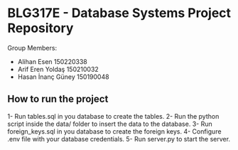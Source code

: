 # BLG317E - Database Systems Project Repository
Group Members:
- Alihan Esen 150220338
- Arif Eren Yoldaş 150210032
- Hasan İnanç Güney 150190048


## How to run the project

1- Run tables.sql in you database to create the tables.
2- Run the python script inside the data/ folder to insert the data to the database.
3- Run foreign_keys.sql in you database to create the foreign keys.
4- Configure .env file with your database credentials.
5- Run server.py to start the server.

